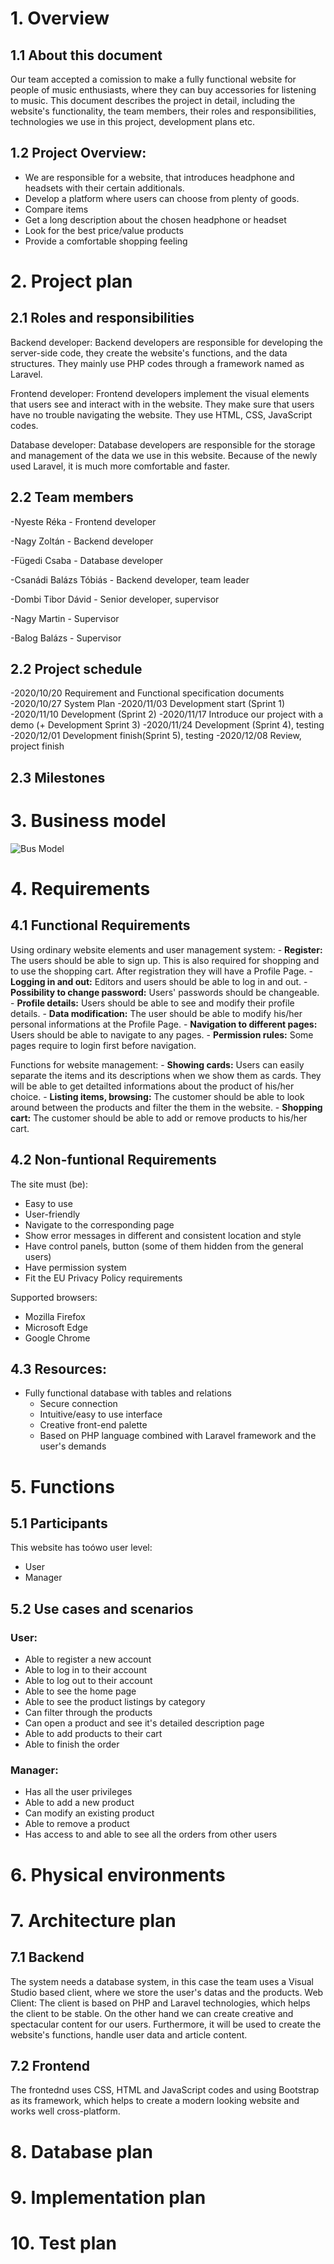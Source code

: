# 1. Overview 
## 1.1 About this document
Our team accepted a comission to make a fully functional website for people of music enthusiasts, where they can buy accessories for listening to music.
This document describes the project in detail, including the website's functionality, the team members, their roles and responsibilities,
technologies we use in this project, development plans etc.

## 1.2 Project Overview:
- We are responsible for a website, that introduces headphone and headsets with their certain additionals.
- Develop a platform where users can choose from plenty of goods.
- Compare items
- Get a long description about the chosen headphone or headset
- Look for the best price/value products
- Provide a comfortable shopping feeling

# 2. Project plan
## 2.1 Roles and responsibilities
Backend developer:
Backend developers are responsible for developing the server-side code, they create the website's functions, and the data structures. They mainly use PHP codes through a framework named as Laravel.

Frontend developer:
Frontend developers implement the visual elements that users see and interact with in the website. They make sure that users have no trouble navigating the website. They use HTML, CSS, JavaScript codes.

Database developer:
Database developers are responsible for the storage and management of the data we use in this website. Because of the newly used Laravel, it is much more comfortable and faster.


## 2.2 Team members
-Nyeste Réka - Frontend developer

-Nagy Zoltán - Backend developer

-Fügedi Csaba - Database developer

-Csanádi Balázs Tóbiás - Backend developer, team leader

-Dombi Tibor Dávid - Senior developer, supervisor

-Nagy Martin - Supervisor

-Balog Balázs - Supervisor
## 2.2 Project schedule
-2020/10/20 Requirement and Functional specification documents
-2020/10/27 System Plan
-2020/11/03 Development start (Sprint 1)
-2020/11/10 Development (Sprint 2)
-2020/11/17 Introduce our project with a demo (+ Development Sprint 3)
-2020/11/24 Development (Sprint 4), testing
-2020/12/01 Development finish(Sprint 5), testing
-2020/12/08 Review, project finish

## 2.3 Milestones

# 3. Business model
![Bus Model](https://github.com/Ryvenay/AFP1_nagyprojekt/blob/master/doc/Figures/Business%20Model_v1.0.png)

# 4. Requirements
## 4.1 Functional Requirements
Using ordinary website elements and user management system:
    - **Register:** The users should be able to sign up. This is also required for shopping and to use the shopping cart. After registration they will have a Profile Page.
    - **Logging in and out:** Editors and users should be able to log in and out.
    - **Possibility to change password:** Users' passwords should be changeable.
    - **Profile details:** Users should be able to see and modify their profile details.
    - **Data modification:** The user should be able to modify his/her personal informations at the Profile Page.
    - **Navigation to different pages:** Users should be able to navigate to any pages.
    - **Permission rules:** Some pages require to login first before navigation.

Functions for website management:
    - **Showing cards:** Users can easily separate the items and its descriptions when we show them as cards. They will be able to get detailted informations about the product of his/her choice.
    - **Listing items, browsing:** The customer should be able to look around between the products and filter the them in the website.
    - **Shopping cart:** The customer should be able to add or remove products to his/her cart.

## 4.2 Non-funtional Requirements
The site must (be):
  - Easy to use
  - User-friendly
  - Navigate to the corresponding page
  - Show error messages in different and consistent location and style
  - Have control panels, button (some of them hidden from the general users)
  - Have permission system
  - Fit the EU Privacy Policy requirements

  Supported browsers:
  - Mozilla Firefox
  - Microsoft Edge
  - Google Chrome
## 4.3 Resources:
- Fully functional database with tables and relations
  - Secure connection
  - Intuitive/easy to use interface
  - Creative front-end palette
  - Based on PHP language combined with Laravel framework and the user's demands
  
# 5. Functions
## 5.1 Participants
This website has toówo user level:
- User
- Manager

## 5.2 Use cases and scenarios

### User:
- Able to register a new account
- Able to log in to their account
- Able to log out to their account
- Able to see the home page
- Able to see the product listings by category
- Can filter through the products
- Can open a product and see it's detailed description page
- Able to add products to their cart
- Able to finish the order

### Manager:
- Has all the user privileges
- Able to add a new product
- Can modify an existing product
- Able to remove a product
- Has access to and able to see all the orders from other users

# 6. Physical environments

# 7. Architecture plan
## 7.1 Backend
The system needs a database system, in this case the team uses a Visual Studio based client, where we store the user's datas and the products. Web Client: The client is based on PHP and Laravel technologies, which helps the client to be stable. On the other hand we can create creative and spectacular content for our users. Furthermore, it will be used to create the website's functions, handle user data and article content.

## 7.2 Frontend
The frontednd uses CSS, HTML and JavaScript codes and using Bootstrap as its framework, which helps to create a modern looking website and works well cross-platform.

# 8. Database plan

# 9. Implementation plan

# 10. Test plan
